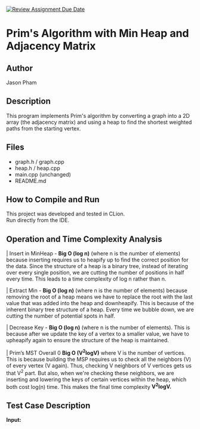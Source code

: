 [![Review Assignment Due Date](https://classroom.github.com/assets/deadline-readme-button-22041afd0340ce965d47ae6ef1cefeee28c7c493a6346c4f15d667ab976d596c.svg)](https://classroom.github.com/a/K_t6ffJX)
# Prim's Algorithm with Min Heap and Adjacency Matrix

## Author
Jason Pham

## Description
This program implements Prim's algorithm by converting a graph into a 2D array (the adjacency matrix) and using a heap to find the shortest weighted paths from the starting vertex.

## Files
- graph.h / graph.cpp
- heap.h / heap.cpp
- main.cpp (unchanged)
- README.md

## How to Compile and Run
This project was developed and tested in CLion.  
Run directly from the IDE.

## Operation  and Time Complexity Analysis

| Insert in MinHeap  - <b>Big O (log n)</b> (where n is the number of elements) because inserting requires us to heapify up to find the correct position for the data. Since the structure of a heap is a binary tree, instead of iterating over every single position, we are cutting the number of positions in half every time. This leads to a time complexity of log n rather than n. 

| Extract Min - <b>Big O (log n)</b> (where n is the number of elements) because removing the root of a heap means we have to replace the root with the last value that was added into the heap and downheapify. This is because of the inherent binary tree structure of a heap. Every time we bubble down, we are cutting the number of potential spots in half.

| Decrease Key - <b>Big O (log n)</b> (where n is the number of elements). This is because after we update the key of a vertex to a smaller value, we have to upheapify again to ensure the structure of the heap is maintained. 

| Prim’s MST Overall 0 <b>Big O (V<sup>2</sup>logV)</b> where V is the number of vertices. This is because building the MSP requires us to check all the neighbors (V) of every vertex (V again). Thus, checking V neighbors of V vertices gets us that V<sup>2</sup> part. But also, when we're checking these neighbors, we are inserting and lowering the keys of certain vertices within the heap, which both cost log(n) time. This makes the final time complexity <b>V<sup>2</sup>logV.

## Test Case Description

Input:  
